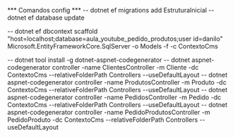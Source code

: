 *** Comandos config ***
-- dotnet ef migrations add EstruturaInicial
-- dotnet ef database update

-- dotnet ef dbcontext scaffold "host=localhost;database=aula_youtube_pedido_produtos;user id=danilo" Microsoft.EntityFrameworkCore.SqlServer -o Models -f -c ContextoCms

-- dotnet tool install -g dotnet-aspnet-codegenerator
-- dotnet aspnet-codegenerator controller -name ClientesController -m Cliente -dc ContextoCms --relativeFolderPath Controllers --useDefaultLayout
-- dotnet aspnet-codegenerator controller -name ProdutosController -m Produto -dc ContextoCms --relativeFolderPath Controllers --useDefaultLayout
-- dotnet aspnet-codegenerator controller -name PedidosController -m Pedido -dc ContextoCms --relativeFolderPath Controllers --useDefaultLayout
-- dotnet aspnet-codegenerator controller -name PedidoProdutosController -m PedidoProduto -dc ContextoCms --relativeFolderPath Controllers --useDefaultLayout
